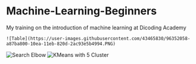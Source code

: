 # Machine-Learning-Beginners
My training on the introduction of machine learning at Dicoding Academy

    ![Table](https://user-images.githubusercontent.com/43465830/96352058-a87ba800-10ea-11eb-820d-2ac93e5b4994.PNG)



![Search Elbow](https://user-images.githubusercontent.com/43465830/96351991-f348f000-10e9-11eb-9678-3dc9d10defd6.PNG)
![KMeans with 5 Cluster](https://user-images.githubusercontent.com/43465830/96352068-b2051000-10ea-11eb-84c4-6a8148a35110.PNG)
